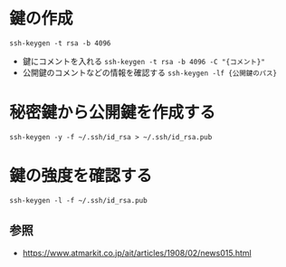 # 鍵の作成
`ssh-keygen -t rsa -b 4096`
- 鍵にコメントを入れる
`ssh-keygen -t rsa -b 4096 -C "{コメント}"`
- 公開鍵のコメントなどの情報を確認する
`ssh-keygen -lf {公開鍵のパス}`

# 秘密鍵から公開鍵を作成する
```
ssh-keygen -y -f ~/.ssh/id_rsa > ~/.ssh/id_rsa.pub
```

# 鍵の強度を確認する
```
ssh-keygen -l -f ~/.ssh/id_rsa.pub
```


## 参照
- https://www.atmarkit.co.jp/ait/articles/1908/02/news015.html

